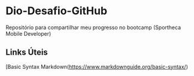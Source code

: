# Dio-Desafio-GitHub
Repositório para compartilhar meu progresso no bootcamp (Sportheca Mobile Developer)

## Links Úteis
[Basic Syntax Markdown(https://www.markdownguide.org/basic-syntax/)
